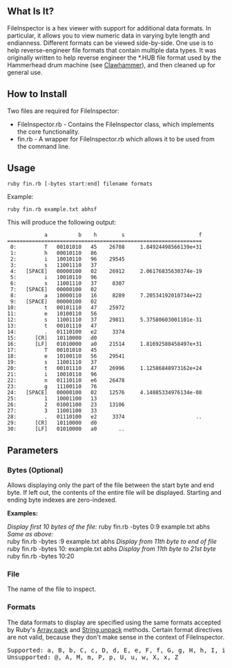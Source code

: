 ## What Is It?

FileInspector is a hex viewer with support for additional data formats. In particular, it allows you to view numeric data in varying byte length and endianness. Different formats can be viewed side-by-side. One use is to help reverse-engineer file formats that contain multiple data types. It was originally written to help reverse engineer the *.HUB file format used by the Hammerhead drum machine (see [Clawhammer](http://github.com/jstrait/clawhammer/tree/master)), and then cleaned up for general use.


## How to Install

Two files are required for FileInspector:

* FileInspector.rb - Contains the FileInspector class, which implements the core functionality.
* fin.rb - A wrapper for FileInspector.rb which allows it to be used from the command line.


## Usage

    ruby fin.rb [-bytes start:end] filename formats

Example:

    ruby fin.rb example.txt abhsf

This will produce the following output:

                a          b    h        s                        f
    ===============================================================
     0:         T   00101010   45    26708     1.84924498566139e+31
     1:         h   00010110   86                                  
     2:         i   10010110   96    29545                         
     3:         s   11001110   37                                  
     4:   [SPACE]   00000100   02    26912     2.06176835630374e-19
     5:         i   10010110   96                                  
     6:         s   11001110   37     8307                         
     7:   [SPACE]   00000100   02                                  
     8:         a   10000110   16     8289     7.20534192010734e+22
     9:   [SPACE]   00000100   02                                  
    10:         t   00101110   47    25972                         
    11:         e   10100110   56                                  
    12:         s   11001110   37    29811     5.37580603001101e-31
    13:         t   00101110   47                                  
    14:         .   01110100   e2     3374                         
    15:      [CR]   10110000   d0                                  
    16:      [LF]   01010000   a0    21514     1.81692580458497e+31
    17:         T   00101010   45                                  
    18:         e   10100110   56    29541                         
    19:         s   11001110   37                                  
    20:         t   00101110   47    26996     1.12586848973162e+24
    21:         i   10010110   96                                  
    22:         n   01110110   e6    26478                         
    23:         g   11100110   76                                  
    24:   [SPACE]   00000100   02    12576     4.14885334976134e-08
    25:         1   10001100   13                                  
    26:         2   01001100   23    13106                         
    27:         3   11001100   33                                  
    28:         .   01110100   e2     3374                       ..
    29:      [CR]   10110000   d0                                  
    30:      [LF]   01010000   a0       ..        


## Parameters

### Bytes (Optional)

Allows displaying only the part of the file between the start byte and end byte. If left out, the contents of the entire file will be displayed. Starting and ending byte indexes are zero-indexed.

**Examples:**

_Display first 10 bytes of the file:_
    ruby fin.rb -bytes 0:9 example.txt abhs
_Same as above:_  
    ruby fin.rb -bytes :9 example.txt abhs
_Display from 11th byte to end of file_
    ruby fin.rb -bytes 10: example.txt abhs
_Display from 11th byte to 21st byte_
    ruby fin.rb -bytes 10:20

### File

The name of the file to inspect.

### Formats

The data formats to display are specified using the same formats accepted by Ruby's [Array.pack](http://www.ruby-doc.org/core/classes/Array.html#M002222) and [String.unpack](http://www.ruby-doc.org/core/classes/String.html#M000760) methods. Certain format directives are not valid, because they don't make sense in the context of FileInspector.

<pre>Supported: a, B, b, C, c, D, d, E, e, F, f, G, g, H, h, I, i, L, l, N, n, Q, q, S, S, V, v
Unsupported: @, A, M, m, P, p, U, u, w, X, x, Z</pre>
